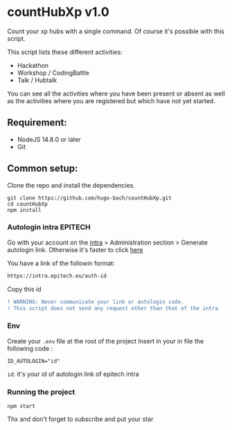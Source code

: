 # countHubXp v1.0

Count your xp hubs with a single command. Of course it's possible with this script.

This script lists these different activities:
- Hackathon
- Workshop / CodingBattle
- Talk / Hubtalk

You can see all the activities where you have been present or absent as well as the activities where you are registered but which have not yet started.

## Requirement:
- NodeJS 14.8.0 or later
- Git

## Common setup:
Clone the repo and install the dependencies.

```
git clone https://github.com/hugo-bach/countHubXp.git
cd countHubXp
npm install
```

### Autologin intra EPITECH
Go with your account on the [intra](https://intra.epitech.eu) > Administration section > Generate autologin link.
Otherwise it's faster to click [here](https://intra.epitech.eu/admin/autolog)

You have a link of the followin format:
```diff
https://intra.epitech.eu/auth-id
```
Copy this id
```diff
! WARNING: Never communicate your link or autologin code.
! This script does not send any request other than that of the intra
```

### Env
Create your `.env` file at the root of the project
Insert in your in file the following code :
```
ID_AUTOLOGIN="id"
```

`id`: it's your id of autologin link of epitech intra

### Running the project
```
npm start
```

Thx and don't forget to subscribe and put your star
